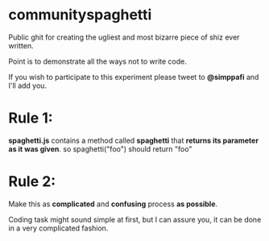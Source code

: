 # communityspaghetti
Public ghit for creating the ugliest and most bizarre piece of shiz ever written.

Point is to demonstrate all the ways not to write code.

If you wish to participate to this experiment please tweet to <b>@simppafi</b> and I'll add you.

<h1>Rule 1:</h1>
<b>spaghetti.js</b> contains a method called <b>spaghetti</b> that <b>returns its parameter as it was given</b>.
so spaghetti("foo") should return "foo"

<h1>Rule 2:</h1>
Make this as <b>complicated</b> and <b>confusing</b> process <b>as possible</b>.

Coding task might sound simple at first, but I can assure you, it can be done in a very complicated fashion.
